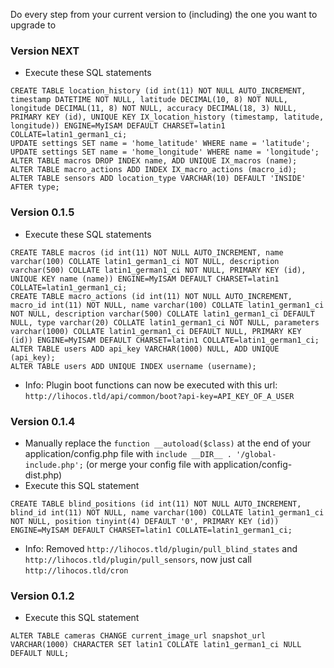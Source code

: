 Do every step from your current version to (including) the one you want to upgrade to

### Version NEXT
* Execute these SQL statements
```
CREATE TABLE location_history (id int(11) NOT NULL AUTO_INCREMENT, timestamp DATETIME NOT NULL, latitude DECIMAL(10, 8) NOT NULL, longitude DECIMAL(11, 8) NOT NULL, accuracy DECIMAL(18, 3) NULL, PRIMARY KEY (id), UNIQUE KEY IX_location_history (timestamp, latitude, longitude)) ENGINE=MyISAM DEFAULT CHARSET=latin1 COLLATE=latin1_german1_ci;
UPDATE settings SET name = 'home_latitude' WHERE name = 'latitude';
UPDATE settings SET name = 'home_longitude' WHERE name = 'longitude';
ALTER TABLE macros DROP INDEX name, ADD UNIQUE IX_macros (name);
ALTER TABLE macro_actions ADD INDEX IX_macro_actions (macro_id);
ALTER TABLE sensors ADD location_type VARCHAR(10) DEFAULT 'INSIDE' AFTER type;
```

### Version 0.1.5
* Execute these SQL statements
```
CREATE TABLE macros (id int(11) NOT NULL AUTO_INCREMENT, name varchar(100) COLLATE latin1_german1_ci NOT NULL, description varchar(500) COLLATE latin1_german1_ci NOT NULL, PRIMARY KEY (id), UNIQUE KEY name (name)) ENGINE=MyISAM DEFAULT CHARSET=latin1 COLLATE=latin1_german1_ci;
CREATE TABLE macro_actions (id int(11) NOT NULL AUTO_INCREMENT, macro_id int(11) NOT NULL, name varchar(100) COLLATE latin1_german1_ci NOT NULL, description varchar(500) COLLATE latin1_german1_ci DEFAULT NULL, type varchar(20) COLLATE latin1_german1_ci NOT NULL, parameters varchar(1000) COLLATE latin1_german1_ci DEFAULT NULL, PRIMARY KEY (id)) ENGINE=MyISAM DEFAULT CHARSET=latin1 COLLATE=latin1_german1_ci;
ALTER TABLE users ADD api_key VARCHAR(1000) NULL, ADD UNIQUE (api_key);
ALTER TABLE users ADD UNIQUE INDEX username (username);
```
* Info: Plugin boot functions can now be executed with this url: ```http://lihocos.tld/api/common/boot?api-key=API_KEY_OF_A_USER```

### Version 0.1.4
* Manually replace the ```function __autoload($class)``` at the end of your application/config.php file with ```include __DIR__ . '/global-include.php';``` (or merge your config file with application/config-dist.php)
* Execute this SQL statement
```
CREATE TABLE blind_positions (id int(11) NOT NULL AUTO_INCREMENT, blind_id int(11) NOT NULL, name varchar(100) COLLATE latin1_german1_ci NOT NULL, position tinyint(4) DEFAULT '0', PRIMARY KEY (id)) ENGINE=MyISAM DEFAULT CHARSET=latin1 COLLATE=latin1_german1_ci;
```
* Info: Removed ```http://lihocos.tld/plugin/pull_blind_states``` and ```http://lihocos.tld/plugin/pull_sensors```, now just call ```http://lihocos.tld/cron```

### Version 0.1.2
* Execute this SQL statement
```
ALTER TABLE cameras CHANGE current_image_url snapshot_url VARCHAR(1000) CHARACTER SET latin1 COLLATE latin1_german1_ci NULL DEFAULT NULL;
```
